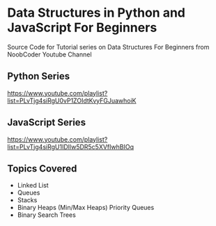 # Data Structures in Python and JavaScript For Beginners

Source Code for Tutorial series on Data Structures For Beginners from NoobCoder Youtube Channel

## Python Series

https://www.youtube.com/playlist?list=PLvTjg4siRgU0vP1ZOIdtKvyFGJuawhoiK

## JavaScript Series

https://www.youtube.com/playlist?list=PLvTjg4siRgU1IDIlw5DR5c5XVfIwhBIOq

## Topics Covered

- Linked List
- Queues
- Stacks
- Binary Heaps (Min/Max Heaps) Priority Queues
- Binary Search Trees

